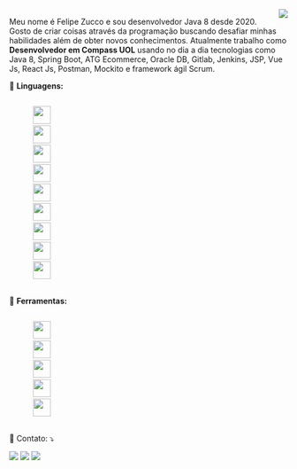 <!-- <img src="https://raw.githubusercontent.com/MicaelliMedeiros/micaellimedeiros/master/image/computer-illustration.png" min-width="400px" max-width="400px" width="400px" align="right" alt="Computador iuriCode"> -->
<img align='right' src="https://github-readme-stats.vercel.app/api?username=felipezucco&show_icons=true">

<p align="left"> 
  Meu nome é Felipe Zucco e sou desenvolvedor Java 8 desde 2020.
  Gosto de criar coisas através da programação buscando desafiar minhas habilidades além de obter novos conhecimentos.
  Atualmente trabalho como <strong>Desenvolvedor em Compass UOL</strong> 
  usando no dia a dia tecnologias como Java 8, Spring Boot, ATG Ecommerce, Oracle DB, Gitlab, Jenkins, JSP, Vue Js, React Js, Postman, Mockito
  e framework ágil Scrum.
</p>

<p align="left">
  🦄 <strong>Linguagens:</strong>
  <p align="left">
    <code>
      <img height="32" src="https://cdn.jsdelivr.net/gh/devicons/devicon/icons/java/java-original.svg" />
      <img height="32" src="https://cdn.jsdelivr.net/gh/devicons/devicon/icons/spring/spring-original.svg" />
      <img height="32" src="https://cdn.jsdelivr.net/gh/devicons/devicon/icons/javascript/javascript-original.svg" />
      <img height="32" src="https://cdn.jsdelivr.net/gh/devicons/devicon/icons/typescript/typescript-original.svg" />
      <img height="32" src="https://cdn.jsdelivr.net/gh/devicons/devicon/icons/react/react-original.svg" />
      <img height="32" src="https://cdn.jsdelivr.net/gh/devicons/devicon/icons/vuejs/vuejs-original.svg" />
      <img height="32" src="https://cdn.jsdelivr.net/gh/devicons/devicon/icons/postgresql/postgresql-original.svg" />
      <img height="32" src="https://cdn.jsdelivr.net/gh/devicons/devicon/icons/oracle/oracle-original.svg" />
      <img height="32" src="https://cdn.jsdelivr.net/gh/devicons/devicon/icons/git/git-original.svg" />
    </code>  
  </p>
</p>

<p align="left">
  💼 <strong>Ferramentas:</strong>
  <p align="left">
    <code>
      <img height="32" src="https://cdn.jsdelivr.net/gh/devicons/devicon/icons/docker/docker-plain.svg" />
      <img height="32" src="https://cdn.jsdelivr.net/gh/devicons/devicon/icons/jenkins/jenkins-original.svg" />
      <img height="32" src="https://cdn.jsdelivr.net/gh/devicons/devicon/icons/gitlab/gitlab-original.svg" />
      <img height="32" src="https://cdn.jsdelivr.net/gh/devicons/devicon/icons/github/github-original.svg" />
      <img height="32" src="https://cdn.jsdelivr.net/gh/devicons/devicon/icons/intellij/intellij-original.svg" />
    </code>
  </p>
</p>

<p align="left">
  💌 Contato: ⤵️
</p>

<p align="left">
  <a href="#" alt="Gmail">
  <img src="https://img.shields.io/badge/-Gmail-FF0000?style=flat-square&labelColor=FF0000&logo=gmail&logoColor=white&link=felipecostazucco@gmail.com" /></a>

  <a href="#" alt="Linkedin">
  <img src="https://img.shields.io/badge/-Linkedin-0e76a8?style=flat-square&logo=Linkedin&logoColor=white&link=https://www.linkedin.com/in/felipecostazucco/" /></a>

  <a href="#" alt="Instagram">
  <img src="https://img.shields.io/badge/-Instagram-DF0174?style=flat-square&labelColor=DF0174&logo=instagram&logoColor=white&link=https://www.instagram.com/felicostazucco/"/></a>
</p>  
